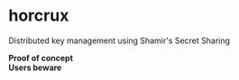 # horcrux
Distributed key management using Shamir's Secret Sharing  

**Proof of concept  
Users beware**
